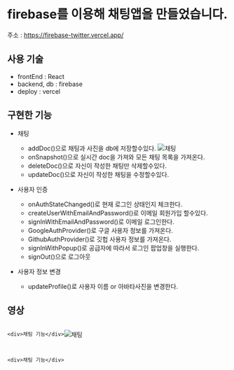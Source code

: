 # firebase를 이용해 채팅앱을 만들었습니다.

주소 : https://firebase-twitter.vercel.app/

## 사용 기술

- frontEnd : React
- backend, db : firebase
- deploy : vercel

## 구현한 기능

  + 채팅
   
    - addDoc()으로 채팅과 사진을 db에 저장할수있다.
    ![채팅](https://user-images.githubusercontent.com/75124028/178646506-19c81b49-ab95-4944-9861-968b6306435e.gif)
    - onSnapshot()으로 실시간 doc을 가져와 모든 채팅 목록을 가져온다.
    - deleteDoc()으로 자신이 작성한 채팅만 삭제할수있다.
    - updateDoc()으로 자신이 작성한 채팅을 수정할수있다.
 
 
  + 사용자 인증
  
    - onAuthStateChanged()로 현재 로그인 상태인지 체크한다.
    - createUserWithEmailAndPassword()로 이메일 회원가입 할수있다.
    - signInWithEmailAndPassword()로 이메일 로그인한다.
    - GoogleAuthProvider()로 구글 사용자 정보를 가져온다.
    - GithubAuthProvider()로 깃헙 사용자 정보를 가져온다.
    - signInWithPopup()로 공급자에 따라서 로그인 팝업창을 실행한다.
    - signOut()으로 로그아웃 
  
  
  + 사용자 정보 변경
  
    - updateProfile()로 사용자 이름 or 아바타사진을 변경한다.
    
 ## 영상

<div style="display: flex;">
  
    <div>채팅 기능</div>
   
  
  
    <div>채팅 기능</div>
   ![채팅](https://user-images.githubusercontent.com/75124028/178646506-19c81b49-ab95-4944-9861-968b6306435e.gif)
  
</div>
